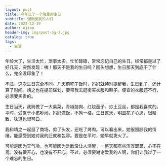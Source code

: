 ```yaml
---
layout: post
title: 今年过了一个隆重的生日
subtitle: 谢谢爱我的人们
date: 2023-12-19
author: Ajiao
header-img: img/post-bg-2.jpg
catalog: true
tags:
  - 生活
---
```

年龄大了，生活太忙，琐事太多。忙忙碌碌，常常忘记自己的生日。经常都是过了好几天，突然发现：咦！那天不是我的生日吗？回头想想，生日那天到底干了什么，完全没印象了！

不过，这次生日完全不同。几天前吃午饭时，妈妈就特别提醒我，生日到了，还计算了时间。靖之也在提前谋划，要带我去逛街买衣服和鞋子。便宜的衣服还不行，必须要买贵的。

生日当天，我妈做了一大桌菜，青椒腊肉、红烧茄子、炒土豆丝，都是我喜欢的。平时，受累于小孩吵闹，妈妈做饭，不拘一格。生日这天，明显花了心思，很精致，味道也很可口。

我和靖之一起逛了商场，剪了头发，还吃了烤肉。可以看出来，她很照顾我的情绪，能感受到她对我的迁就和包容。要是在平时，她早就发火了。

可能是因为天气冷，也可能因为洗脸没让人清醒，一整天都有些浑浑噩噩，心不在焉。没有很开心，也没有不开心。不过，必须要谢谢爱我的人啊，你们让我过了一个难忘的生日。